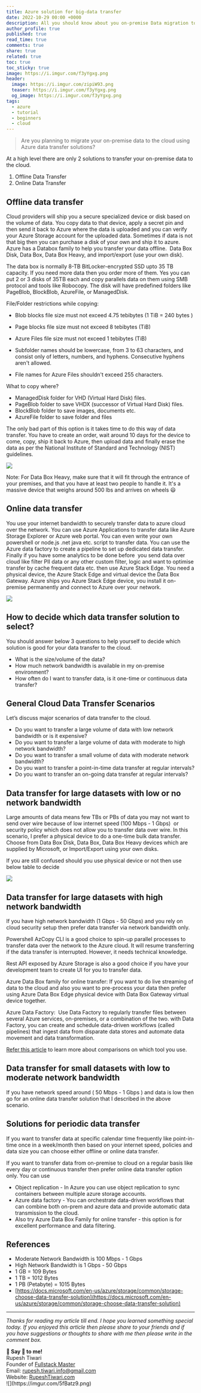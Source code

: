 ```yaml
---
title: Azure solution for big-data transfer
date: 2022-10-29 00:00 +0000
description: All you should know about you on-premise Data migration to the cloud.
author_profile: true
published: true
read_time: true
comments: true
share: true
related: true
toc: true
toc_sticky: true
image: https://i.imgur.com/f3yYgxg.png
header:
  image: https://i.imgur.com/zipiW93.png
  teaser: https://i.imgur.com/f3yYgxg.png
  og_image: https://i.imgur.com/f3yYgxg.png
tags:
  - azure
  - tutorial
  - beginners
  - cloud
---
```


> Are you planning to migrate your on-premise data to the cloud using Azure data transfer solutions?

At a high level there are only 2 solutions to transfer your on-premise data to the cloud.

1.  Offline Data Transfer
2.  Online Data Transfer

## Offline data transfer

Cloud providers will ship you a secure specialized device or disk based on the volume of data. You copy data to that device, apply a secret pin and then send it back to Azure where the data is uploaded and you can verify your Azure Storage account for the uploaded data. Sometimes if data is not that big then you can purchase a disk of your own and ship it to azure. Azure has a Databox family to help you transfer your data offline.  Data Box Disk, Data Box, Data Box Heavy, and import/export (use your own disk).

The data box is normally 8-TB BitLocker-encrypted SSD upto 35 TB capacity. If you need more data then you order more of them. Yes you can put 2 or 3 disks of 35TB each and copy parallels data on them using SMB protocol and tools like Robocopy. The disk will have predefined folders like PageBlob, BlockBlob, AzureFile, or ManagedDisk.

File/Folder restrictions while copying:

- Blob blocks file size must not exceed 4.75 tebibytes (1 TiB = 240 bytes )
- Page blocks file size must not exceed 8 tebibytes (TiB)
- Azure Files file size must not exceed 1 tebibytes (TiB)

- Subfolder names should be lowercase, from 3 to 63 characters, and consist only of letters, numbers, and hyphens. Consecutive hyphens aren't allowed.
- File names for Azure Files shouldn't exceed 255 characters.

What to copy where?

- ManagedDisk folder for VHD (Virtual Hard Disk) files.
- PageBlob folder to save VHDX (successor of Virtual Hard Disk) files.
- BlockBlob folder to save images, documents etc.
- AzureFile folder to save folder and files

The only bad part of this option is it takes time to do this way of data transfer. You have to create an order, wait around 10 days for the device to come, copy, ship it back to Azure, then upload data and finally erase the data as per the National Institute of Standard and Technology (NIST) guidelines.

![](https://lh4.googleusercontent.com/T28XMm5nJkyajL7-9MuUjDB7XejV9EglIxvcphhcwRmD2EVF5pzenuybNnfzB7HzTKv8aeJsTEDbRpmMwjlktCcTvhE8UAfj00R2Ya94IJNOZ-E-b3T7bU5EMtlWEttrxYNqw_NJ=s0)

Note: For Data Box Heavy, make sure that it will fit through the entrance of your premises, and that you have at least two people to handle it. It's a massive device that weighs around 500 lbs and arrives on wheels 😃

## Online data transfer 

You use your internet bandwidth to securely transfer data to azure cloud over the network. You can use Azure Applications to transfer data like Azure Storage Explorer or Azure web portal. You can even write your own powershell or node.js .net java etc. script to transfer data. You can use the Azure data factory to create a pipeline to set up dedicated data transfer. Finally if you have some analytics to be done before  you send data over cloud like filter PII data or any other custom filter, logic and want to optimise transfer by cache frequent data etc. then use Azure Stack Edge. You need a physical device, the Azure Stack Edge and virtual device the Data Box Gateway. Azure ships you Azure Stack Edge device, you install it on-premise permanently and connect to Azure over your network.

![](https://lh4.googleusercontent.com/f0erDWSp3rKqmhxokCTuDVageaobRC4ZRaCAKq2YHoDO2dRoZShLGocRjMTl4haB8e5bGO4rZX18Klgvn4RviYqn9BgPNOu4ddgbmXNK2GyGFT9a7D3oEKHbhxHeFnPXEDX0QHDF=s0)

## How to decide which data transfer solution to select?

You should answer below 3 questions to help yourself to decide which solution is good for your data transfer to the cloud.

- What is the size/volume of the data?
- How much network bandwidth is available in my on-premise environment?
- How often do I want to transfer data, is it one-time or continuous data transfer?

## General Cloud Data Transfer Scenarios 

Let’s discuss major scenarios of data transfer to the cloud.

- Do you want to transfer a large volume of data with low network bandwidth or is it expensive?
- Do you want to transfer a large volume of data with moderate to high network bandwidth?
- Do you want to transfer a small volume of data with moderate network bandwidth?
- Do you want to transfer a point-in-time data transfer at regular intervals?
- Do you want to transfer an on-going data transfer at regular intervals?

## Data transfer for large datasets with low or no network bandwidth

Large amounts of data means few TBs or PBs of data you may not want to send over wire because of low internet speed (100 Mbps - 1 Gbps)  or security policy which does not allow you to transfer data over wire. In this scenario, I prefer a physical device to do a one-time bulk data transfer. Choose from Data Box Disk, Data Box, Data Box Heavy devices which are supplied by Microsoft, or Import/Export using your own disks.

If you are still confused should you use physical device or not then use below table to decide

![](https://lh3.googleusercontent.com/DF7h0tCmu6MXxgjnPbwH_Yl89dcvQA9NPehjKzbk_1TS-eUkwMwfeJyh75wcXjVALZlDq7uBmIqA21bFXci3jZ3ZdUEBuM6CkgMU-lN_D96-3WH6yQEIaz75Azz_88LA_zEJJCtD=s0)

## Data transfer for large datasets with high network bandwidth

If you have high network bandwidth (1 Gbps - 50 Gbps) and you rely on cloud security setup then prefer data transfer via network bandwidth only.

Powershell AzCopy CLI is a good choice to spin-up parallel processes to transfer data over the network to the Azure cloud. It will resume transferring if the data transfer is interrupted. However, it needs technical knowledge.

Rest API exposed by Azure Storage is also a good choice if you have your development team to create UI for you to transfer data.

Azure Data Box family for online transfer: If you want to do live streaming of data to the cloud and also you want to pre-process your data then prefer using Azure Data Box Edge physical device with Data Box Gateway virtual device together.

Azure Data Factory:  Use Data Factory to regularly transfer files between several Azure services, on-premises, or a combination of the two. with Data Factory, you can create and schedule data-driven workflows (called pipelines) that ingest data from disparate data stores and automate data movement and data transformation.

[Refer this article](https://docs.microsoft.com/en-us/azure/storage/common/storage-solution-large-dataset-moderate-high-network) to learn more about comparisons on which tool you use.

## Data transfer for small datasets with low to moderate network bandwidth

If you have network speed around ( 50 Mbps - 1 Gbps ) and data is low then go for an online data transfer solution that I described in the above scenario.

## Solutions for periodic data transfer

If you want to transfer data at specific calendar time frequently like point-in-time once in a week/month then based on your internet speed, policies and data size you can choose either offline or online data transfer.

If you want to transfer data from on-premise to cloud on a regular basis like every day or continuous transfer then prefer online data transfer option only. You can use

- Object replication - In Azure you can use object replication to sync containers between multiple azure storage accounts.
- Azure data factory \- You can orchestrate data-driven workflows that can combine both on-prem and azure data and provide automatic data transmission to the cloud.
- Also try Azure Data Box Family for online transfer - this option is for excellent performance and data filtering.

## References

- Moderate Network Bandwidth is 100 Mbps - 1 Gbps
- High Network Bandwidth is 1 Gbps - 50 Gbps
- 1 GB = 109 Bytes
- 1 TB = 1012 Bytes
- 1 PB (Petabyte) = 1015 Bytes
- [https://docs.microsoft.com/en-us/azure/storage/common/storage-choose-data-transfer-solution](https://docs.microsoft.com/en-us/azure/storage/common/storage-choose-data-transfer-solution)

---

_Thanks for reading my article till end. I hope you learned something special today. If you enjoyed this article then please share to your friends and if you have suggestions or thoughts to share with me then please write in the comment box._

<div class="notice--success">
<strong>💖 Say 👋 to me!</strong>
<br>Rupesh Tiwari
<br>Founder of <a href="https://www.fullstackmaster.net">Fullstack Master </a>
<br>Email: <a href="mailto:rupesh.tiwari.info@gmail.com?subject=Hi">rupesh.tiwari.info@gmail.com</a>
<br>Website: <a href="https://www.rupeshtiwari.com">RupeshTiwari.com </a>
</div>
![](https://imgur.com/5fBatz9.png)
